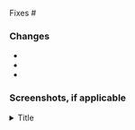 <!-- Please link an issue via keyword: https://docs.github.com/en/issues/tracking-your-work-with-issues/linking-a-pull-request-to-an-issue#linking-a-pull-request-to-an-issue-using-a-keyword. -->

Fixes #

<!-- Please note all the changes you've made. A good rule of thumb is to have at least one bullet point per file changed. -->

### Changes

- 
- 
- 

<!-- Please attach full page screenshots of changes to the website's appearance before and after code changes in HTML drop boxes (see below template). DO NOT POST PICTURES OF YOUR CODE! -->

### Screenshots, if applicable

<details>
  <summary>Title</summary>
  <br>
  <img src="" width="600" length="300" />
  <br>
</details>
    
